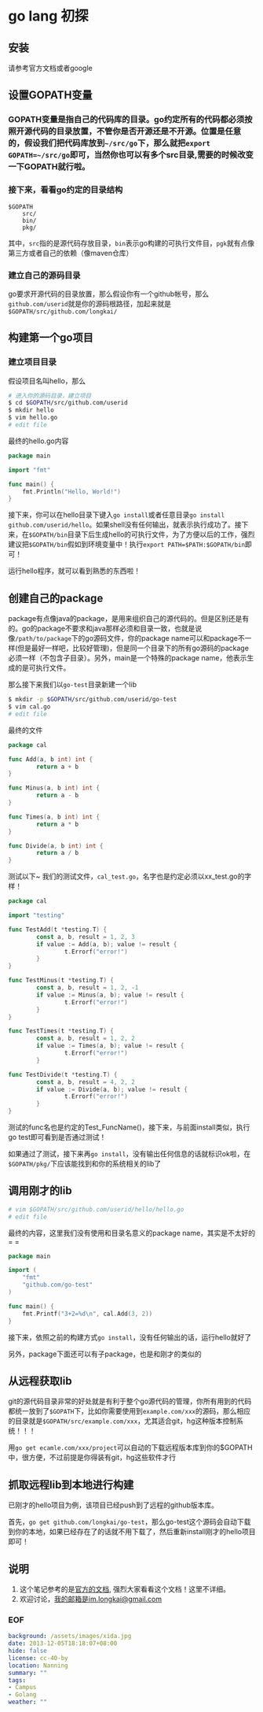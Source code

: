 go lang 初探
============

## 安装
请参考官方文档或者google

## 设置GOPATH变量
### GOPATH变量是指自己的代码库的目录。go约定所有的代码都必须按照开源代码的目录放置，不管你是否开源还是不开源。位置是任意的，假设我们把代码库放到``~/src/go``下，那么就把``export GOPATH=~/src/go``即可，当然你也可以有多个src目录,需要的时候改变一下GOPATH就行啦。

### 接下来，看看go约定的目录结构
```
$GOPATH
	src/
	bin/
	pkg/
```
其中，``src``指的是源代码存放目录，``bin``表示go构建的可执行文件目，``pgk``就有点像第三方或者自己的依赖（像maven仓库）

### 建立自己的源码目录
go要求开源代码的目录放置，那么假设你有一个github帐号，那么``github.com/userid``就是你的源码根路径，加起来就是``$GOPATH/src/github.com/longkai/``

## 构建第一个go项目
### 建立项目目录
假设项目名叫hello，那么
```sh
# 进入你的源码目录，建立项目
$ cd $GOPATH/src/github.com/userid
$ mkdir hello
$ vim hello.go
# edit file
```
最终的hello.go内容
```go
package main

import "fmt"

func main() {
	fmt.Println("Hello, World!")
}
```

接下来，你可以在hello目录下键入``go install``或者任意目录``go install github.com/userid/hello``。如果shell没有任何输出，就表示执行成功了。接下来，在``$GOPATH/bin``目录下后生成hello的可执行文件，为了方便以后的工作，强烈建议把``$GOPATH/bin``假如到环境变量中！执行``export PATH=$PATH:$GOPATH/bin``即可！

运行hello程序，就可以看到熟悉的东西啦！

## 创建自己的package
package有点像java的package，是用来组织自己的源代码的。但是区别还是有的。go的package不要求和java那样必须和目录一致，也就是说像``/path/to/package``下的go源码文件，你的package name可以和package不一样(但是最好一样吧，比较好管理)，但是同一个目录下的所有go源码的package必须一样（不包含子目录）。另外，main是一个特殊的package name，他表示生成的是可执行文件。

那么接下来我们以``go-test``目录新建一个lib

```sh
$ mkdir -p $GOPATH/src/github.com/userid/go-test
$ vim cal.go
# edit file
```
最终的文件
```go
package cal

func Add(a, b int) int {
        return a + b
}

func Minus(a, b int) int {
        return a - b
}

func Times(a, b int) int {
        return a * b
}

func Divide(a, b int) int {
        return a / b
}
```
测试以下~
我们的测试文件，``cal_test.go``，名字也是约定必须以xx_test.go的字样！
```go
package cal

import "testing"

func TestAdd(t *testing.T) {
        const a, b, result = 1, 2, 3
        if value := Add(a, b); value != result {
                t.Errorf("error!")
        }
}

func TestMinus(t *testing.T) {
        const a, b, result = 1, 2, -1
        if value := Minus(a, b); value != result {
                t.Errorf("error!")
        }
}

func TestTimes(t *testing.T) {
        const a, b, result = 1, 2, 2
        if value := Times(a, b); value != result {
                t.Errorf("error!")
        }

func TestDivide(t *testing.T) {
        const a, b, result = 4, 2, 2
        if value := Divide(a, b); value != result {
                t.Errorf("error!")
        }
}
```

测试的func名也是约定的Test_FuncName()，接下来，与前面install类似，执行go test即可看到是否通过测试！

如果通过了测试，接下来再``go install``，没有输出任何信息的话就标识ok啦，在``$GOPATH/pkg/``下应该能找到和你的系统相关的lib了

## 调用刚才的lib
```sh
# vim $GOPATH/src/github.com/userid/hello/hello.go
# edit file
```
最终的内容，这里我们没有使用和目录名意义的package name，其实是不太好的= =
```go
package main

import (
	"fmt"
	"github.com/go-test"
)

func main() {
	fmt.Printf("3+2=%d\n", cal.Add(3, 2))
}
```

接下来，依照之前的构建方式``go install``，没有任何输出的话，运行hello就好了

另外，package下面还可以有子package，也是和刚才的类似的

## 从远程获取lib
git的源代码目录非常的好处就是有利于整个go源代码的管理，你所有用到的代码都统一放到了``$GOPATH``下，比如你需要使用到``example.com/xxx``的源码，那么相应的目录就是``$GOPATH/src/example.com/xxx``，尤其适合git，hg这种版本控制系统！！！

用``go get ecamle.com/xxx/project``可以自动的下载远程版本库到你的$GOPATH中，很方便，不过前提是你得装有git，hg这些软件才行

## 抓取远程lib到本地进行构建
已刚才的hello项目为例，该项目已经push到了远程的github版本库。

首先，``go get github.com/longkai/go-test``，那么go-test这个源码会自动下载到你的本地，如果已经存在了的话就不用下载了，然后重新install刚才的hello项目即可！

## 说明
1. 这个笔记参考的是[官方的文档](http://golang.org/doc/code.html), 强烈大家看看这个文档！这里不详细。
2. 欢迎讨论，我的邮箱是im.longkai@gmail.com

### EOF
```yaml
background: /assets/images/xida.jpg
date: 2013-12-05T18:18:07+08:00
hide: false
license: cc-40-by
location: Nanning
summary: ""
tags:
- Campus
- Golang
weather: ""
```
